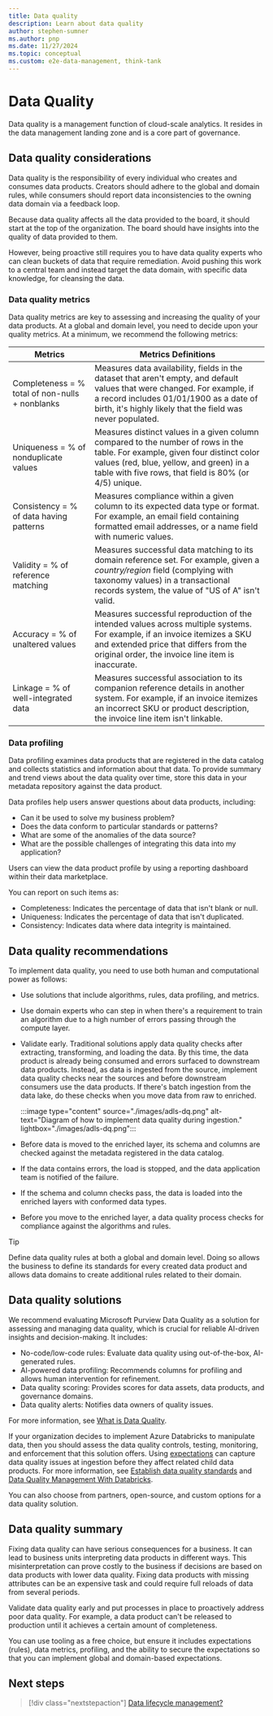 ```yaml
---
title: Data quality
description: Learn about data quality
author: stephen-sumner
ms.author: pnp
ms.date: 11/27/2024
ms.topic: conceptual
ms.custom: e2e-data-management, think-tank
---
```


# Data Quality

Data quality is a management function of cloud-scale analytics. It resides in the data management landing zone and is a core part of governance.

## Data quality considerations

Data quality is the responsibility of every individual who creates and consumes data products. Creators should adhere to the global and domain rules, while consumers should report data inconsistencies to the owning data domain via a feedback loop.

Because data quality affects all the data provided to the board, it should start at the top of the organization. The board should have insights into the quality of data provided to them.

However, being proactive still requires you to have data quality experts who can clean buckets of data that require remediation. Avoid pushing this work to a central team and instead target the data domain, with specific data knowledge, for cleansing the data.

### Data quality metrics

Data quality metrics are key to assessing and increasing the quality of your data products. At a global and domain level, you need to decide upon your quality metrics. At a minimum, we recommend the following metrics:

| Metrics  | Metrics Definitions  |
|----------|----------------------|
| Completeness = % total of non-nulls + nonblanks | Measures data availability, fields in the dataset that aren't empty, and default values that were changed. For example, if a record includes 01/01/1900 as a date of birth, it's highly likely that the field was never populated. |
| Uniqueness = % of nonduplicate values | Measures distinct values in a given column compared to the number of rows in the table. For example, given four distinct color values (red, blue, yellow, and green) in a table with five rows, that field is 80% (or 4/5) unique. |
| Consistency = % of data having patterns | Measures compliance within a given column to its expected data type or format. For example, an email field containing formatted email addresses, or a name field with numeric values. |
| Validity = % of reference matching | Measures successful data matching to its domain reference set. For example, given a *country/region* field (complying with taxonomy values) in a transactional records system, the value of "US of A" isn't valid. |
| Accuracy = % of unaltered values | Measures successful reproduction of the intended values across multiple systems. For example, if an invoice itemizes a SKU and extended price that differs from the original order, the invoice line item is inaccurate. |
| Linkage = % of well-integrated data | Measures successful association to its companion reference details in another system. For example, if an invoice itemizes an incorrect SKU or product description, the invoice line item isn't linkable. |

### Data profiling

Data profiling examines data products that are registered in the data catalog and collects statistics and information about that data. To provide summary and trend views about the data quality over time, store this data in your metadata repository against the data product.

Data profiles help users answer questions about data products, including:

- Can it be used to solve my business problem?
- Does the data conform to particular standards or patterns?
- What are some of the anomalies of the data source?
- What are the possible challenges of integrating this data into my application?

Users can view the data product profile by using a reporting dashboard within their data marketplace.

You can report on such items as:

- Completeness: Indicates the percentage of data that isn't blank or null.
- Uniqueness: Indicates the percentage of data that isn't duplicated.
- Consistency: Indicates data where data integrity is maintained.

## Data quality recommendations

To implement data quality, you need to use both human and computational power as follows:

- Use solutions that include algorithms, rules, data profiling, and metrics.
- Use domain experts who can step in when there's a requirement to train an algorithm due to a high number of errors passing through the compute layer.
- Validate early. Traditional solutions apply data quality checks after extracting, transforming, and loading the data. By this time, the data product is already being consumed and errors surfaced to downstream data products. Instead, as data is ingested from the source, implement data quality checks near the sources and before downstream consumers use the data products. If there's batch ingestion from the data lake, do these checks when you move data from raw to enriched.

   :::image type="content" source="./images/adls-dq.png" alt-text="Diagram of how to implement data quality during ingestion." lightbox="./images/adls-dq.png":::

- Before data is moved to the enriched layer, its schema and columns are checked against the metadata registered in the data catalog.
- If the data contains errors, the load is stopped, and the data application team is notified of the failure.
- If the schema and column checks pass, the data is loaded into the enriched layers with conformed data types.
- Before you move to the enriched layer, a data quality process checks for compliance against the algorithms and rules.

> [!TIP]
> Define data quality rules at both a global and domain level. Doing so allows the business to define its standards for every created data product and allows data domains to create additional rules related to their domain.

## Data quality solutions

We recommend evaluating Microsoft Purview Data Quality as a solution for assessing and managing data quality, which is crucial for reliable AI-driven insights and decision-making. It includes:

- No-code/low-code rules: Evaluate data quality using out-of-the-box, AI-generated rules.
- AI-powered data profiling: Recommends columns for profiling and allows human intervention for refinement.
- Data quality scoring: Provides scores for data assets, data products, and governance domains.
- Data quality alerts: Notifies data owners of quality issues.

For more information, see [What is Data Quality](/purview/data-quality-overview).

If your organization decides to implement Azure Databricks to manipulate data, then you should assess the data quality controls, testing, monitoring, and enforcement that this solution offers. Using [expectations](/azure/databricks/delta-live-tables/expectations) can capture data quality issues at ingestion before they affect related child data products. For more information, see [Establish data quality standards](/azure/databricks/lakehouse-architecture/data-governance/best-practices) and [Data Quality Management With Databricks](https://www.databricks.com/discover/pages/data-quality-management#what-is-data-quality).

You can also choose from partners, open-source, and custom options for a data quality solution.

## Data quality summary

Fixing data quality can have serious consequences for a business. It can lead to business units interpreting data products in different ways. This misinterpretation can prove costly to the business if decisions are based on data products with lower data quality. Fixing data products with missing attributes can be an expensive task and could require full reloads of data from several periods.

Validate data quality early and put processes in place to proactively address poor data quality. For example, a data product can't be released to production until it achieves a certain amount of completeness.

You can use tooling as a free choice, but ensure it includes expectations (rules), data metrics, profiling, and the ability to secure the expectations so that you can implement global and domain-based expectations.

## Next steps

> [!div class="nextstepaction"]
> [Data lifecycle management?](govern-lifecycle.md)